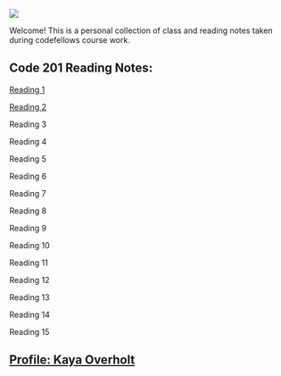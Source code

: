 ![](https://cdn.cnn.com/cnnnext/dam/assets/150103074330-hubble-space-background-2-large-169.jpg)

Welcome! This is a personal collection of class and reading notes taken during codefellows course work.
  
  ## Code 201 Reading Notes:
  
   [Reading 1](201Read01.md)
   
   [Reading 2](201Read02.md)
   
   Reading 3
   
   Reading 4
   
   Reading 5
   
   Reading 6
   
   Reading 7
   
   Reading 8
   
   Reading 9
   
   Reading 10
   
   Reading 11
   
   Reading 12
   
   Reading 13
   
   Reading 14
   
   Reading 15
  
## [Profile: Kaya Overholt](personal.md)
